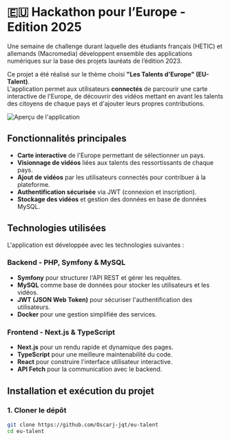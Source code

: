 # 🇪🇺 Hackathon pour l’Europe - Edition 2025

Une semaine de challenge durant laquelle des étudiants français (HETIC) et allemands (Macromedia) développent ensemble des applications numériques sur la base des projets lauréats de l’édition 2023.

Ce projet a été réalisé sur le thème choisi **"Les Talents d'Europe" (EU-Talent)**.  
L'application permet aux utilisateurs **connectés** de parcourir une carte interactive de l'Europe, de découvrir des vidéos mettant en avant les talents des citoyens de chaque pays et d'ajouter leurs propres contributions.

![Aperçu de l'application](chemin/vers/image.png)

##  Fonctionnalités principales
-  **Carte interactive** de l'Europe permettant de sélectionner un pays.
-  **Visionnage de vidéos** liées aux talents des ressortissants de chaque pays.
-  **Ajout de vidéos** par les utilisateurs connectés pour contribuer à la plateforme.
-  **Authentification sécurisée** via JWT (connexion et inscription).
-  **Stockage des vidéos** et gestion des données en base de données MySQL.


##  Technologies utilisées

L'application est développée avec les technologies suivantes :

### Backend - PHP, Symfony & MySQL
- **Symfony** pour structurer l'API REST et gérer les requêtes.
- **MySQL** comme base de données pour stocker les utilisateurs et les vidéos.
- **JWT (JSON Web Token)** pour sécuriser l'authentification des utilisateurs.
- **Docker** pour une gestion simplifiée des services.

### Frontend - Next.js & TypeScript
- **Next.js** pour un rendu rapide et dynamique des pages.
- **TypeScript** pour une meilleure maintenabilité du code.
- **React** pour construire l'interface utilisateur interactive.
- **API Fetch** pour la communication avec le backend.


## Installation et exécution du projet

### 1. Cloner le dépôt
```bash
git clone https://github.com/Oscarj-jqt/eu-talent
cd eu-talent
